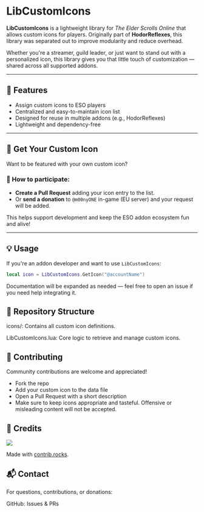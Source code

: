 # LibCustomIcons

**LibCustomIcons** is a lightweight library for *The Elder Scrolls Online* that allows custom icons for players. Originally part of **HodorReflexes**, this library was separated out to improve modularity and reduce overhead.

Whether you're a streamer, guild leader, or just want to stand out with a personalized icon, this library gives you that little touch of customization — shared across all supported addons.

---

## 🔧 Features

- Assign custom icons to ESO players
- Centralized and easy-to-maintain icon list
- Designed for reuse in multiple addons (e.g., HodorReflexes)
- Lightweight and dependency-free

---

## 🎉 Get Your Custom Icon

Want to be featured with your own custom icon?

### 📝 How to participate:
- **Create a Pull Request** adding your icon entry to the list.
- Or **send a donation** to `@m00nyONE` in-game (EU server) and your request will be added.

This helps support development and keep the ESO addon ecosystem fun and alive!

---

## 💡 Usage

If you're an addon developer and want to use `LibCustomIcons`:

```lua
local icon = LibCustomIcons.GetIcon("@accountName")
```
Documentation will be expanded as needed — feel free to open an issue if you need help integrating it.

## 📁 Repository Structure
icons/: Contains all custom icon definitions.

LibCustomIcons.lua: Core logic to retrieve and manage custom icons.

## 🤝 Contributing
Community contributions are welcome and appreciated!

- Fork the repo
- Add your custom icon to the data file
- Open a Pull Request with a short description
- Make sure to keep icons appropriate and tasteful. Offensive or misleading content will not be accepted.

## 🙏 Credits
<a href="https://github.com/m00nyONE/LibCustomIcons/graphs/contributors">
<img src="https://contrib.rocks/image?repo=m00nyONE/LibCustomIcons" />
</a>

Made with [contrib.rocks](https://contrib.rocks).
## 📬 Contact
For questions, contributions, or donations:

GitHub: Issues & PRs